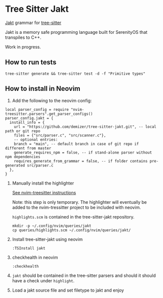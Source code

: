 # Tree Sitter Jakt

[Jakt](https://github.com/SerenityOS/jakt) grammar for [tree-sitter](https://github.com/tree-sitter/tree-sitter)

Jakt is a memory safe programming language built for SerenityOS that transpiles to C++.

Work in progress.

## How to run tests

```
tree-sitter generate && tree-sitter test -d -f "Primitive types"
```

## How to install in Neovim

1. Add the following to the neovim config:

```
local parser_config = require "nvim-treesitter.parsers".get_parser_configs()
parser_config.jakt = {
  install_info = {
    url = "https://github.com/demizer/tree-sitter-jakt.git", -- local path or git repo
    files = {"src/parser.c", "src/scanner.c"},
    -- optional entries:
    branch = "main", -- default branch in case of git repo if different from master
    generate_requires_npm = false, -- if stand-alone parser without npm dependencies
    requires_generate_from_grammar = false, -- if folder contains pre-generated src/parser.c
  },
}
```

1. Manually install the highlighter

   [See nvim-treesitter instructions](https://github.com/nvim-treesitter/nvim-treesitter#adding-queries)

   Note: this step is only temporary. The highlighter will eventually be added to the
         nvim-tressitter project to be included with neovim.

   `highlights.scm` is contained in the tree-sitter-jakt repository.

   ```
   mkdir -p ~/.config/nvim/queries/jakt
   cp queries/highlights.scm ~/.config/nvim/queries/jakt/
   ```

1. Install tree-sitter-jakt using neovim

   ```
   :TSInstall jakt
   ```

1. checkhealth in neovim

   ```
   :checkhealth
   ```

1. `jakt` should be contained in the tree-sitter parsers and should it should have a check
   under `highlight`.

1. Load a jakt source file and set filetype to jakt and enjoy

